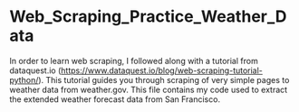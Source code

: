 # Web_Scraping_Practice_Weather_Data
In order to learn web scraping, I followed along with a tutorial from dataquest.io (https://www.dataquest.io/blog/web-scraping-tutorial-python/). This tutorial guides you through scraping of very simple pages to weather data from weather.gov. This file contains my code used to extract the extended weather forecast data from San Francisco. 
